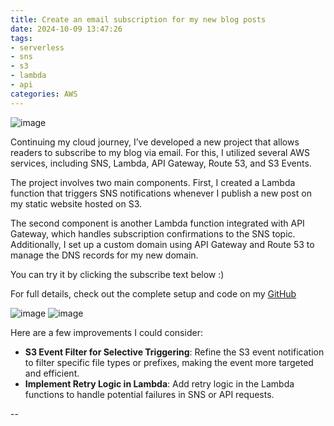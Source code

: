 ```yaml
---
title: Create an email subscription for my new blog posts
date: 2024-10-09 13:47:26
tags:
- serverless
- sns
- s3
- lambda
- api
categories: AWS
---
```


![image](https://blog.khoah.net/images/sns.jpg)


Continuing my cloud journey, I’ve developed a new project that allows readers to subscribe to my blog via email. For this, I utilized several AWS services, including SNS, Lambda, API Gateway, Route 53, and S3 Events.

The project involves two main components. First, I created a Lambda function that triggers SNS notifications whenever I publish a new post on my static website hosted on S3.


The second component is another Lambda function integrated with API Gateway, which handles subscription confirmations to the SNS topic. Additionally, I set up a custom domain using API Gateway and Route 53 to manage the DNS records for my new domain. 

You can try it by clicking the subscribe text below :)

For full details, check out the complete setup and code on my [GitHub](https://github.com/ehoang0106/lambda-sns-blog)

![image](https://blog.khoah.net/media/sns-new-blog/sns2.png)
![image](https://blog.khoah.net/media/sns-new-blog/sns1.png)

Here are a few improvements I could consider:
- **S3 Event Filter for Selective Triggering**: Refine the S3 event notification to filter specific file types or prefixes, making the event more targeted and efficient.
- **Implement Retry Logic in Lambda**: Add retry logic in the Lambda functions to handle potential failures in SNS or API requests.


--
